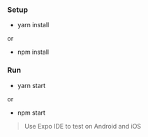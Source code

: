 ### Setup

* yarn install

or

* npm install

### Run

* yarn start

or

* npm start


> Use Expo IDE to test on Android and iOS
